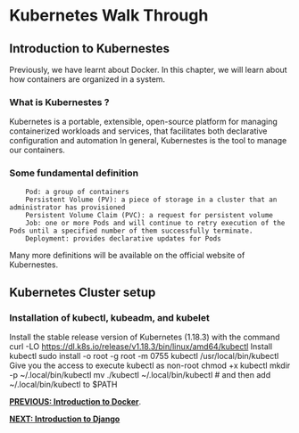 # Kubernetes Walk Through
## Introduction to Kubernestes
Previously, we have learnt about Docker. In this chapter, we will learn about how containers are organized in a system.
### What is Kubernestes ?
Kubernetes is a portable, extensible, open-source platform for managing containerized workloads and services, that facilitates both declarative configuration and automation
In general, Kubernestes is the tool to manage our containers.
### Some fundamental definition
        Pod: a group of containers
        Persistent Volume (PV): a piece of storage in a cluster that an administrator has provisioned
        Persistent Volume Claim (PVC): a request for persistent volume 
        Job: one or more Pods and will continue to retry execution of the Pods until a specified number of them successfully terminate.
        Deployment: provides declarative updates for Pods
Many more definitions will be available on the official website of Kubernestes.

## Kubernetes Cluster setup
### Installation of kubectl, kubeadm, and kubelet
Install the stable release version of Kubernetes (1.18.3) with the command
                curl -LO https://dl.k8s.io/release/v1.18.3/bin/linux/amd64/kubectl
Install kubectl
                sudo install -o root -g root -m 0755 kubectl /usr/local/bin/kubectl
Give you the access to execute kubectl as non-root
                chmod +x kubectl
                mkdir -p ~/.local/bin/kubectl
                mv ./kubectl ~/.local/bin/kubectl
                # and then add ~/.local/bin/kubectl to $PATH

[**PREVIOUS: Introduction to Docker**](08_Docker.md). 

[**NEXT: Introduction to Django**](10_web-server.md)
